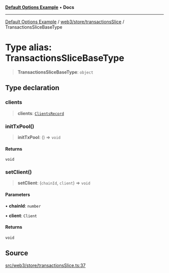 [**Default Options Example**](../../../../README.md) • **Docs**

***

[Default Options Example](../../../../modules.md) / [web3/store/transactionsSlice](../README.md) / TransactionsSliceBaseType

# Type alias: TransactionsSliceBaseType

> **TransactionsSliceBaseType**: `object`

## Type declaration

### clients

> **clients**: [`ClientsRecord`](../../../../types/base/type-aliases/ClientsRecord.md)

### initTxPool()

> **initTxPool**: () => `void`

#### Returns

`void`

### setClient()

> **setClient**: (`chainId`, `client`) => `void`

#### Parameters

• **chainId**: `number`

• **client**: `Client`

#### Returns

`void`

## Source

[src/web3/store/transactionsSlice.ts:37](https://github.com/bgd-labs/fe-shared/blob/022d31eeb7e61eeffe2ddf65992458f822122ffc/src/web3/store/transactionsSlice.ts#L37)

